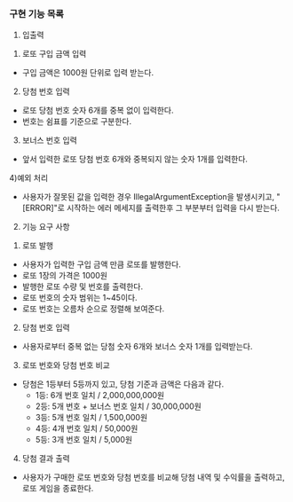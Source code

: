 ### 구현 기능 목록
1. 입출력
1) 로또 구입 금액 입력
- 구입 금액은 1000원 단위로 입력 받는다.

2) 당첨 번호 입력
- 로또 당첨 번호 숫자 6개를 중복 없이 입력한다.
- 번호는 쉼표를 기준으로 구분한다.

3) 보너스 번호 입력
- 앞서 입력한 로또 당첨 번호 6개와 중복되지 않는 숫자 1개를 입력한다.

4)예외 처리 
- 사용자가 잘못된 값을 입력한 경우 IllegalArgumentException을 발생시키고, "[ERROR]"로 시작하는 에러 메세지를 출력한후 그 부분부터 입력을 다시 받는다.

2. 기능 요구 사항
1) 로또 발행
- 사용자가 입력한 구입 금액 만큼 로또를 발행한다.
- 로또 1장의 가격은 1000원
- 발행한 로또 수량 및 번호를 출력한다. 
- 로또 번호의 숫자 범위는 1~45이다. 
- 로또 번호는 오름차 순으로 정렬해 보여준다.

2) 당첨 번호 입력
- 사용자로부터 중복 없는 당첨 숫자 6개와 보너스 숫자 1개를 입력받는다.

3) 로또 번호와 당첨 번호 비교
- 당첨은 1등부터 5등까지 있고, 당첨 기준과 금액은 다음과 같다.
    - 1등: 6개 번호 일치 / 2,000,000,000원
    - 2등: 5개 번호 + 보너스 번호 일치 / 30,000,000원
    - 3등: 5개 번호 일치 / 1,500,000원
    - 4등: 4개 번호 일치 / 50,000원
    - 5등: 3개 번호 일치 / 5,000원

4) 당첨 결과 출력
- 사용자가 구매한 로또 번호와 당첨 번호를 비교해 당첨 내역 및 수익률을 출력하고, 로또 게임을 종료한다. 